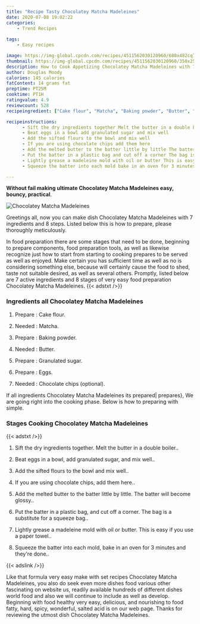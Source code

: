 ```yaml
---
title: "Recipe Tasty Chocolatey Matcha Madeleines"
date: 2020-07-08 19:02:22
categories:
    - Trend Recipes
    
tags:
    - Easy recipes

image: https://img-global.cpcdn.com/recipes/4511562030120960/680x482cq70/chocolatey-matcha-madeleines-recipe-main-photo.jpg
thumbnail: https://img-global.cpcdn.com/recipes/4511562030120960/350x250cq70/chocolatey-matcha-madeleines-recipe-main-photo.jpg
description: How to Cook Appetizing Chocolatey Matcha Madeleines with 7 ingredients and 8 stages of easy cooking.
author: Douglas Moody
calories: 145 calories
fatContent: 14 grams fat
preptime: PT25M
cooktime: PT1H
ratingvalue: 4.9
reviewcount: 528
recipeingredient: ["Cake flour", "Matcha", "Baking powder", "Butter", "Granulated sugar", "Eggs", "Chocolate chips optional"]

recipeinstructions: 
      - Sift the dry ingredients together Melt the butter in a double boiler 
      - Beat eggs in a bowl add granulated sugar and mix well 
      - Add the sifted flours to the bowl and mix well 
      - If you are using chocolate chips add them here 
      - Add the melted butter to the batter little by little The batter will become glossy 
      - Put the batter in a plastic bag and cut off a corner The bag is a substitute for a squeeze bag 
      - Lightly grease a madeleine mold with oil or butter This is easy if you use a paper towel 
      - Squeeze the batter into each mold bake in an oven for 3 minutes and theyre done

---
```




**Without fail making ultimate Chocolatey Matcha Madeleines easy, bouncy, practical**. 


![Chocolatey Matcha Madeleines](https://img-global.cpcdn.com/recipes/4511562030120960/680x482cq70/chocolatey-matcha-madeleines-recipe-main-photo.jpg "Chocolatey Matcha Madeleines")




Greetings all, now you can make dish Chocolatey Matcha Madeleines with 7 ingredients and 8 steps. Listed below this is how to prepare, please thoroughly meticulously.

In food preparation there are some stages that need to be done, beginning to prepare components, food preparation tools, as well as likewise recognize just how to start from starting to cooking prepares to be served as well as enjoyed. Make certain you has sufficient time as well as no is considering something else, because will certainly cause the food to shed, taste not suitable desired, as well as several others. Promptly, listed below are 7 active ingredients and 8 stages of very easy food preparation Chocolatey Matcha Madeleines.
{{< adstxt />}}

### Ingredients all Chocolatey Matcha Madeleines


1. Prepare  : Cake flour.

1. Needed  : Matcha.

1. Prepare  : Baking powder.

1. Needed  : Butter.

1. Prepare  : Granulated sugar.

1. Prepare  : Eggs.

1. Needed  : Chocolate chips (optional).



If all ingredients Chocolatey Matcha Madeleines its prepared| prepares}, We are going right into the cooking phase. Below is how to preparing with simple.

### Stages Cooking Chocolatey Matcha Madeleines

{{< adstxt />}}


1. Sift the dry ingredients together. Melt the butter in a double boiler..



1. Beat eggs in a bowl, add granulated sugar, and mix well..



1. Add the sifted flours to the bowl and mix well..



1. If you are using chocolate chips, add them here..



1. Add the melted butter to the batter little by little. The batter will become glossy..



1. Put the batter in a plastic bag, and cut off a corner. The bag is a substitute for a squeeze bag..



1. Lightly grease a madeleine mold with oil or butter. This is easy if you use a paper towel..



1. Squeeze the batter into each mold, bake in an oven for 3 minutes and they&#39;re done..





{{< adslink />}}

Like that formula very easy make with set recipes Chocolatey Matcha Madeleines, you also do seek even more dishes food various other fascinating on website us, readily available hundreds of different dishes world food and also we will continue to include as well as develop. Beginning with food healthy very easy, delicious, and nourishing to food fatty, hard, spicy, wonderful, salted acid is on our web page. Thanks for reviewing the utmost dish Chocolatey Matcha Madeleines.
